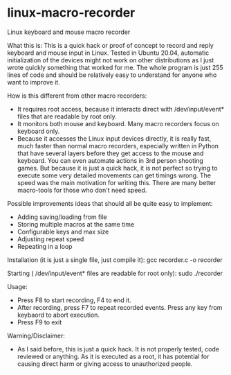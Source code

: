 # linux-macro-recorder
Linux keyboard and mouse macro recorder

What this is:
This is a quick hack or proof of concept to record and reply keyboard and mouse input in Linux. Tested in Ubuntu 20.04, automatic initialization of the devices might not work on other distributions as I just wrote quickly something that worked for me. The whole program is just 255 lines of code and should be relatively easy to understand for anyone who want to improve it. 

How is this different from other macro recorders:
- It requires root access, because it interacts direct with /dev/input/event* files that are readable by root only.
- It monitors both mouse and keyboard. Many macro recorders focus on keyboard only.
- Because it accesses the Linux input devices directly, it is really fast, much faster than normal macro recorders, especially written in Python that have several layers before they get access to the mouse and keyboard. You can even automate actions in 3rd person shooting games. But because it is just a quick hack, it is not perfect so trying to execute some very detailed movements can get timings wrong. The speed was the main motivation for writing this. There are many better macro-tools for those who don't need speed.

Possible improvements ideas that should all be quite easy to implement:
- Adding saving/loading from file
- Storing multiple macros at the same time
- Configurable keys and max size
- Adjusting repeat speed
- Repeating in a loop

Installation (it is just a single file, just compile it):
gcc recorder.c -o recorder

Starting ( /dev/input/event* files are readable for root only):
sudo ./recorder

Usage:
- Press F8 to start recording, F4 to end it.
- After recording, press F7 to repeat recorded events. Press any key from keybaord to abort execution.
- Press F9 to exit

Warning/Disclaimer:
- As I said before, this is just a quick hack. It is not properly tested, code reviewed or anything. As it is executed as a root, it has potential for causing direct harm or giving access to unauthorized people. 
